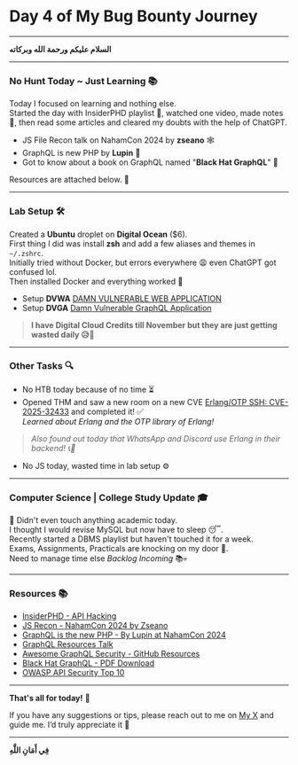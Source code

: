 # **Day 4 of My Bug Bounty Journey**
---

**السلام عليكم ورحمة الله وبركاته**  

---

### **No Hunt Today ~ Just Learning** 📚

Today I focused on learning and nothing else.  
Started the day with InsiderPHD playlist 🎥, watched one video, made notes 📝, then read some articles and cleared my doubts with the help of ChatGPT.  

- JS File Recon talk on NahamCon 2024 by **zseano** 🕸️  
- GraphQL is new PHP by **Lupin** 🧬  
- Got to know about a book on GraphQL named "**Black Hat GraphQL**" 📖  

Resources are attached below. 🔗

---

### **Lab Setup** 🛠️

Created a **Ubuntu** droplet on **Digital Ocean** ($6).  
First thing I did was install **zsh** and add a few aliases and themes in `~/.zshrc`.  
Initially tried without Docker, but errors everywhere 😩 even ChatGPT got confused lol.  
Then installed Docker and everything worked 🚀

- Setup **DVWA** [DAMN VULNERABLE WEB APPLICATION](https://github.com/digininja/DVWA)
- Setup **DVGA** [Damn Vulnerable GraphQL Application](https://github.com/dolevf/Damn-Vulnerable-GraphQL-Application)

> **I have Digital Cloud Credits till November but they are just getting wasted daily 😥🥲**

---

### **Other Tasks** 🔍

- No HTB today because of no time ⏳  
- Opened THM and saw a new room on a new CVE [Erlang/OTP SSH: CVE-2025-32433](https://tryhackme.com/room/erlangotpsshcve202532433) and completed it! ✅  
  *Learned about Erlang and the OTP library of Erlang!*  
> *Also found out today that WhatsApp and Discord use Erlang in their backend! 📞💬*  
- No JS today, wasted time in lab setup ⚙️

---

### **Computer Science | College Study Update** 🎓

🤡 Didn't even touch anything academic today.  
I thought I would revise MySQL but now have to sleep 😴.  
Recently started a DBMS playlist but haven't touched it for a week.  
Exams, Assignments, Practicals are knocking on my door 🥲.  
Need to manage time else *Backlog Incoming* 📚💀

---

### **Resources** 📚

- [InsiderPHD - API Hacking](https://youtu.be/yCUQBc2rY9Y?si=exmJmw1IJvlXFHI8)  
- [JS Recon - NahamCon 2024 by Zseano](https://youtu.be/fQoxjBwQZUA?si=vX_tG3a955PajLP6)  
- [GraphQL is the new PHP - By Lupin at NahamCon 2024](https://youtu.be/tIo_t5uUK50?si=LJbWMCaUbaqTgPZh)  
- [GraphQL Resources Talk](https://youtu.be/Ic-eqZ-C_ZA?si=tFwhjzu2rfaW8QnS)  
- [Awesome GraphQL Security - GitHub Resources](https://github.com/Escape-Technologies/awesome-graphql-security)  
- [Black Hat GraphQL - PDF Download](https://download.bibis.ir/Books/Programming/2023/Black%20Hat%20GraphQL_bibis.ir.pdf)  
- [OWASP API Security Top 10](https://learn.snyk.io/learning-paths/owasp-top-10-api/)

---

**That's all for today!** 🌙  

If you have any suggestions or tips, please reach out to me on [My X](https://x.com/n4itr0_07) and guide me. I’d truly appreciate it 🙏

---

**فِي أَمَانِ اللَّهِ**  
